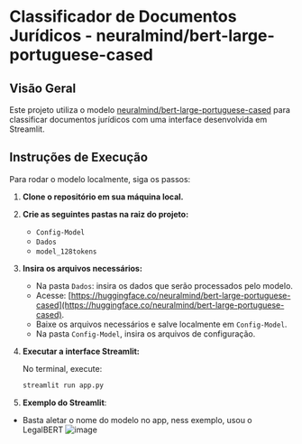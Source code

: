 # Classificador de Documentos Jurídicos - neuralmind/bert-large-portuguese-cased

## Visão Geral

Este projeto utiliza o modelo [neuralmind/bert-large-portuguese-cased](https://huggingface.co/neuralmind/bert-large-portuguese-cased) para classificar documentos jurídicos com uma interface desenvolvida em Streamlit.

## Instruções de Execução

Para rodar o modelo localmente, siga os passos:

1. **Clone o repositório em sua máquina local.**
2. **Crie as seguintes pastas na raiz do projeto:**
   - `Config-Model`
   - `Dados`
   - `model_128tokens`

3. **Insira os arquivos necessários:**
   - Na pasta `Dados`: insira os dados que serão processados pelo modelo.
   - Acesse: [https://huggingface.co/neuralmind/bert-large-portuguese-cased](https://huggingface.co/neuralmind/bert-large-portuguese-cased).
   -  Baixe os arquivos necessários e salve localmente em `Config-Model`.
   - Na pasta `Config-Model`, insira os arquivos de configuração.

4. **Executar a interface Streamlit:**

   No terminal, execute:

   ```bash
   streamlit run app.py
   
5. **Exemplo do Streamlit**:
- Basta aletar o nome do modelo no app, ness exemplo, usou o LegalBERT
![image](https://github.com/user-attachments/assets/09525eb6-3e57-424f-b278-5f22241000dc)
